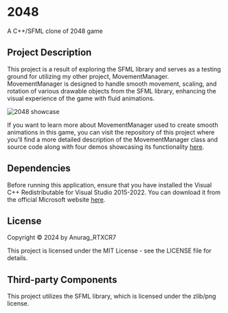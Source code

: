 # 2048
A C++/SFML clone of 2048 game

## Project Description
This project is a result of exploring the SFML library and serves as a testing ground for utilizing my other project, MovementManager. MovementManager is designed to handle smooth movement, scaling, and rotation of various drawable objects from the SFML library, enhancing the visual experience of the game with fluid animations.

![2048 showcase](https://github.com/Triadziuch/2048/assets/75269577/f5a12366-92ed-4790-bfea-eb201b6ad468)

If you want to learn more about MovementManager used to create smooth animations in this game, you can visit the repository of this project where you'll find a more detailed description of the MovementManager class and source code along with four demos showcasing its functionality [here](https://github.com/Triadziuch/Movement-manager).

## Dependencies
Before running this application, ensure that you have installed the Visual C++ Redistributable for Visual Studio 2015-2022. You can download it from the official Microsoft website [here](https://support.microsoft.com/en-us/help/2977003/the-latest-supported-visual-c-downloads).

## License
Copyright © 2024 by Anurag_RTXCR7

This project is licensed under the MIT License - see the LICENSE file for details.

## Third-party Components
This project utilizes the SFML library, which is licensed under the zlib/png license.
